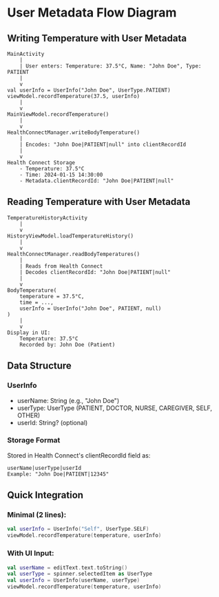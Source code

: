 # User Metadata Flow Diagram

## Writing Temperature with User Metadata

```
MainActivity
    |
    | User enters: Temperature: 37.5°C, Name: "John Doe", Type: PATIENT
    |
    v
val userInfo = UserInfo("John Doe", UserType.PATIENT)
viewModel.recordTemperature(37.5, userInfo)
    |
    v
MainViewModel.recordTemperature()
    |
    v
HealthConnectManager.writeBodyTemperature()
    |
    | Encodes: "John Doe|PATIENT|null" into clientRecordId
    |
    v
Health Connect Storage
    - Temperature: 37.5°C
    - Time: 2024-01-15 14:30:00
    - Metadata.clientRecordId: "John Doe|PATIENT|null"
```

## Reading Temperature with User Metadata

```
TemperatureHistoryActivity
    |
    v
HistoryViewModel.loadTemperatureHistory()
    |
    v
HealthConnectManager.readBodyTemperatures()
    |
    | Reads from Health Connect
    | Decodes clientRecordId: "John Doe|PATIENT|null"
    |
    v
BodyTemperature(
    temperature = 37.5°C,
    time = ...,
    userInfo = UserInfo("John Doe", PATIENT, null)
)
    |
    v
Display in UI:
    Temperature: 37.5°C
    Recorded by: John Doe (Patient)
```

## Data Structure

### UserInfo
- userName: String (e.g., "John Doe")
- userType: UserType (PATIENT, DOCTOR, NURSE, CAREGIVER, SELF, OTHER)
- userId: String? (optional)

### Storage Format
Stored in Health Connect's clientRecordId field as:
```
userName|userType|userId
Example: "John Doe|PATIENT|12345"
```

## Quick Integration

### Minimal (2 lines):
```kotlin
val userInfo = UserInfo("Self", UserType.SELF)
viewModel.recordTemperature(temperature, userInfo)
```

### With UI Input:
```kotlin
val userName = editText.text.toString()
val userType = spinner.selectedItem as UserType
val userInfo = UserInfo(userName, userType)
viewModel.recordTemperature(temperature, userInfo)
```
